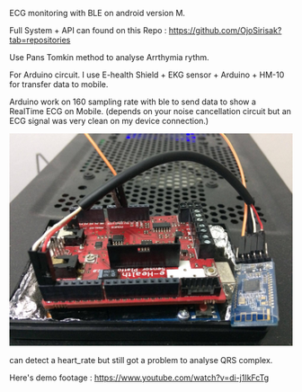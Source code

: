 ECG monitoring with BLE on android version M. 

Full System + API can found on this Repo : https://github.com/OjoSirisak?tab=repositories

Use Pans Tomkin method to analyse Arrthymia rythm. 

For Arduino circuit. I use E-health Shield + EKG sensor + Arduino + HM-10 for transfer data to mobile.

Arduino work on 160 sampling rate with ble to send data to show a RealTime ECG on Mobile. (depends on your noise cancellation circuit but an ECG signal was very clean on my device connection.)

![Screenshot](894.jpg)

can detect a heart_rate but still got a problem to analyse QRS complex.

Here's demo footage : https://www.youtube.com/watch?v=di-j1IkFcTg
